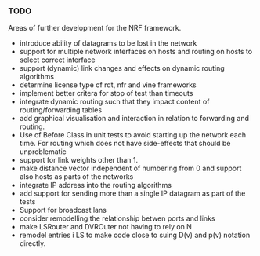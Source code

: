 ### TODO

Areas of further development for the NRF framework.

- introduce ability of datagrams to be lost in the network
- support for multiple network interfaces on hosts and routing on hosts to select correct interface
- support (dynamic) link changes and effects on dynamic routing algorithms
- determine license type of rdt, nfr and vine frameworks
- implement better critera for stop of test than timeouts
- integrate dynamic routing such that they impact content of routing/forwarding tables
- add graphical visualisation and interaction in relation to forwarding and routing.
- Use of Before Class in unit tests to avoid starting up the network each time. For routing which does not have side-effects that should be unproblematic
- support for link weights other than 1.
- make distance vector independent of numbering from 0 and support also hosts as parts of the networks
- integrate IP address into the routing algorithms
- add support for sending more than a single IP datagram as part of the tests
- Support for broadcast lans
- consider remodelling the relationship betwen ports and links
- make LSRouter and DVROuter not having to rely on N
- remodel entries i LS to make code close to suing D(v) and p(v) notation directly.

